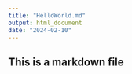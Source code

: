 ```yaml
---
title: "HelloWorld.md"
output: html_document
date: "2024-02-10"
---
```


## This is a markdown file


